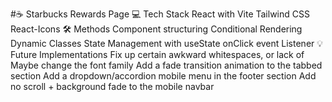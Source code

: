 #☕ Starbucks Rewards Page
💻 Tech Stack
React with Vite
Tailwind CSS
React-Icons
🛠 Methods
Component structuring
Conditional Rendering
Dynamic Classes
State Management with useState
onClick event Listener
💡 Future Implementations
Fix up certain awkward whitespaces, or lack of
Maybe change the font family
Add a fade transition animation to the tabbed section
Add a dropdown/accordion mobile menu in the footer section
Add no scroll + background fade to the mobile navbar
